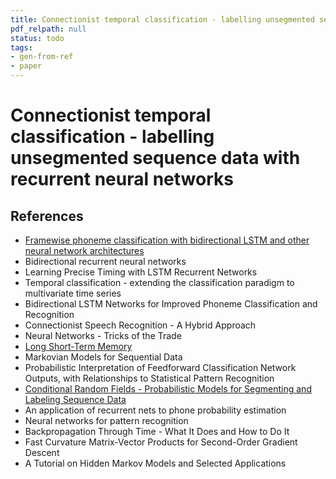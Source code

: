 ```yaml
---
title: Connectionist temporal classification - labelling unsegmented sequence data with recurrent neural networks
pdf_relpath: null
status: todo
tags:
- gen-from-ref
- paper
---
```


# Connectionist temporal classification - labelling unsegmented sequence data with recurrent neural networks

## References

- [Framewise phoneme classification with bidirectional LSTM and other neural network architectures](./framewise-phoneme-classification-with-bidirectional-lstm-and-other-neural-network-architectures.md)
- Bidirectional recurrent neural networks
- Learning Precise Timing with LSTM Recurrent Networks
- Temporal classification - extending the classification paradigm to multivariate time series
- Bidirectional LSTM Networks for Improved Phoneme Classification and Recognition
- Connectionist Speech Recognition - A Hybrid Approach
- Neural Networks - Tricks of the Trade
- [Long Short-Term Memory](./long-short-term-memory.md)
- Markovian Models for Sequential Data
- Probabilistic Interpretation of Feedforward Classification Network Outputs, with Relationships to Statistical Pattern Recognition
- [Conditional Random Fields - Probabilistic Models for Segmenting and Labeling Sequence Data](./conditional-random-fields-probabilistic-models-for-segmenting-and-labeling-sequence-data.md)
- An application of recurrent nets to phone probability estimation
- Neural networks for pattern recognition
- Backpropagation Through Time - What It Does and How to Do It
- Fast Curvature Matrix-Vector Products for Second-Order Gradient Descent
- A Tutorial on Hidden Markov Models and Selected Applications
